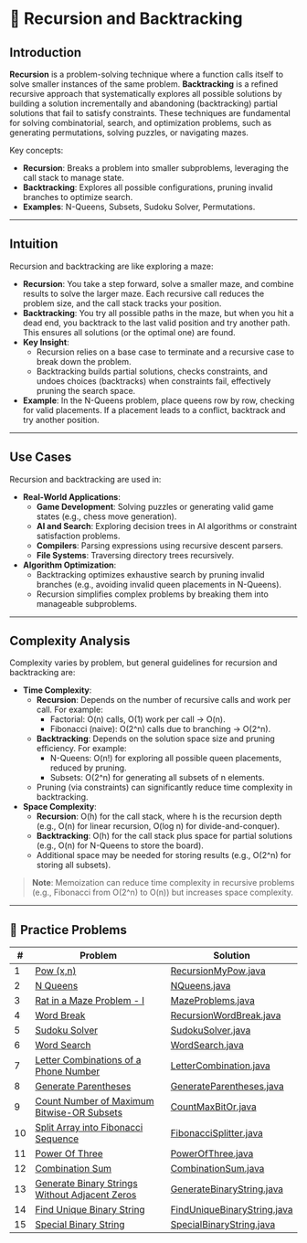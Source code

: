 # 🔄 Recursion and Backtracking

## Introduction

**Recursion** is a problem-solving technique where a function calls itself to solve smaller instances of the same
problem. **Backtracking** is a refined recursive approach that systematically explores all possible solutions by
building a solution incrementally and abandoning (backtracking) partial solutions that fail to satisfy constraints.
These techniques are fundamental for solving combinatorial, search, and optimization problems, such
as generating permutations, solving puzzles, or navigating mazes.

Key concepts:

- **Recursion**: Breaks a problem into smaller subproblems, leveraging the call stack to manage state.
- **Backtracking**: Explores all possible configurations, pruning invalid branches to optimize search.
- **Examples**: N-Queens, Subsets, Sudoku Solver, Permutations.

---

## Intuition

Recursion and backtracking are like exploring a maze:

- **Recursion**: You take a step forward, solve a smaller maze, and combine results to solve the larger maze. Each
  recursive call reduces the problem size, and the call stack tracks your position.
- **Backtracking**: You try all possible paths in the maze, but when you hit a dead end, you backtrack to the last valid
  position and try another path. This ensures all solutions (or the optimal one) are found.
- **Key Insight**:
    - Recursion relies on a base case to terminate and a recursive case to break down the problem.
    - Backtracking builds partial solutions, checks constraints, and undoes choices (backtracks) when constraints fail,
      effectively pruning the search space.
- **Example**: In the N-Queens problem, place queens row by row, checking for valid placements. If a placement leads to
  a conflict, backtrack and try another position.

---

## Use Cases

Recursion and backtracking are used in:

- **Real-World Applications**:
    - **Game Development**: Solving puzzles or generating valid game states (e.g., chess move generation).
    - **AI and Search**: Exploring decision trees in AI algorithms or constraint satisfaction problems.
    - **Compilers**: Parsing expressions using recursive descent parsers.
    - **File Systems**: Traversing directory trees recursively.
- **Algorithm Optimization**:
    - Backtracking optimizes exhaustive search by pruning invalid branches (e.g., avoiding invalid queen placements in
      N-Queens).
    - Recursion simplifies complex problems by breaking them into manageable subproblems.

---

## Complexity Analysis

Complexity varies by problem, but general guidelines for recursion and backtracking are:

- **Time Complexity**:
    - **Recursion**: Depends on the number of recursive calls and work per call. For example:
        - Factorial: O(n) calls, O(1) work per call → O(n).
        - Fibonacci (naive): O(2^n) calls due to branching → O(2^n).
    - **Backtracking**: Depends on the solution space size and pruning efficiency. For example:
        - N-Queens: O(n!) for exploring all possible queen placements, reduced by pruning.
        - Subsets: O(2^n) for generating all subsets of n elements.
    - Pruning (via constraints) can significantly reduce time complexity in backtracking.
- **Space Complexity**:
    - **Recursion**: O(h) for the call stack, where h is the recursion depth (e.g., O(n) for linear recursion, O(log n)
      for divide-and-conquer).
    - **Backtracking**: O(h) for the call stack plus space for partial solutions (e.g., O(n) for N-Queens to store the
      board).
    - Additional space may be needed for storing results (e.g., O(2^n) for storing all subsets).

> **Note**: Memoization can reduce time complexity in recursive problems (e.g., Fibonacci from O(2^n) to O(n)) but
> increases space complexity.


---

## 🧪 Practice Problems

| #  | Problem                                                                                                                         | Solution                                                                              |
|----|---------------------------------------------------------------------------------------------------------------------------------|---------------------------------------------------------------------------------------|
| 1  | [Pow (x,n)](https://leetcode.com/problems/powx-n/)                                                                              | [RecursionMyPow.java](./recursionAndBacktracking/MyPow.java)                          |
| 2  | [N Queens](https://leetcode.com/problems/n-queens/)                                                                             | [NQueens.java](./recursionAndBacktracking/NQueens.java)                               |
| 3  | [Rat in a Maze Problem - I](https://www.geeksforgeeks.org/problems/rat-in-a-maze-problem/1)                                     | [MazeProblems.java](./recursionAndBacktracking/MazeProblems.java)                     |
| 4  | [Word Break](https://leetcode.com/problems/word-break/)                                                                         | [RecursionWordBreak.java](./recursionAndBacktracking/WordBreak.java)                  |
| 5  | [Sudoku Solver](https://leetcode.com/problems/sudoku-solver/)                                                                   | [SudokuSolver.java](./recursionAndBacktracking/SudokuSolver.java)                     |
| 6  | [Word Search](https://leetcode.com/problems/word-search/)                                                                       | [WordSearch.java](recursionAndBacktracking/WordSearch.java)                           |
| 7  | [Letter Combinations of a Phone Number](https://leetcode.com/problems/letter-combinations-of-a-phone-number/)                   | [LetterCombination.java](./recursionAndBacktracking/LetterCombination.java)           |
| 8  | [Generate Parentheses](https://leetcode.com/problems/generate-parentheses/)                                                     | [GenerateParentheses.java](./recursionAndBacktracking/GenerateParentheses.java)       |
| 9  | [Count Number of Maximum Bitwise-OR Subsets](https://leetcode.com/problems/count-number-of-maximum-bitwise-or-subsets)          | [CountMaxBitOr.java](./recursionAndBacktracking/CountMaxBitOr.java)                   |
| 10 | [Split Array into Fibonacci Sequence](https://leetcode.com/problems/split-array-into-fibonacci-sequence/)                       | [FibonacciSplitter.java](./recursionAndBacktracking/FibonacciSplitter.java)           |
| 11 | [Power Of Three](https://leetcode.com/problems/power-of-three/)                                                                 | [PowerOfThree.java](./recursionAndBacktracking/PowerOfThree.java)                     |
| 12 | [Combination Sum](https://leetcode.com/problems/combination-sum/)                                                               | [CombinationSum.java](./recursionAndBacktracking/CombinationSum.java)                 |
| 13 | [Generate Binary Strings Without Adjacent Zeros](https://leetcode.com/problems/generate-binary-strings-without-adjacent-zeros/) | [GenerateBinaryString.java](./recursionAndBacktracking/GenerateBinaryString.java)     |
| 14 | [Find Unique Binary String](https://leetcode.com/problems/find-unique-binary-string/)                                           | [FindUniqueBinaryString.java](./recursionAndBacktracking/FindUniqueBinaryString.java) |
| 15 | [Special Binary String](https://leetcode.com/problems/special-binary-string/)                                                   | [SpecialBinaryString.java](./recursionAndBacktracking/SpecialBinaryString.java)       |